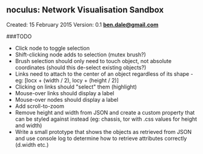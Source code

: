 ## noculus: Network Visualisation Sandbox
Created: 15 February 2015
Version: 0.1
**ben.dale@gmail.com**


###TODO

* Click node to toggle selection
* Shift-clicking node adds to selection (mutex brush?)
* Brush selection should only need to touch object, not absolute coordinates (should this de-select existing objects?)
* Links need to attach to the center of an object regardless of its shape - eg: [locx + (width / 2), locy + (height / 2)]
* Clicking on links should "select" them (highlight)
* Mouse-over links should display a label
* Mouse-over nodes should display a label
* Add scroll-to-zoom
* Remove height and width from JSON and create a custom property that can be styled against instead (eg: chassis, tor with .css values for height and width)
* Write a small prototype that shows the objects as retrieved from JSON and use console log to determine how to retrieve attributes correctly (d.width etc.)
